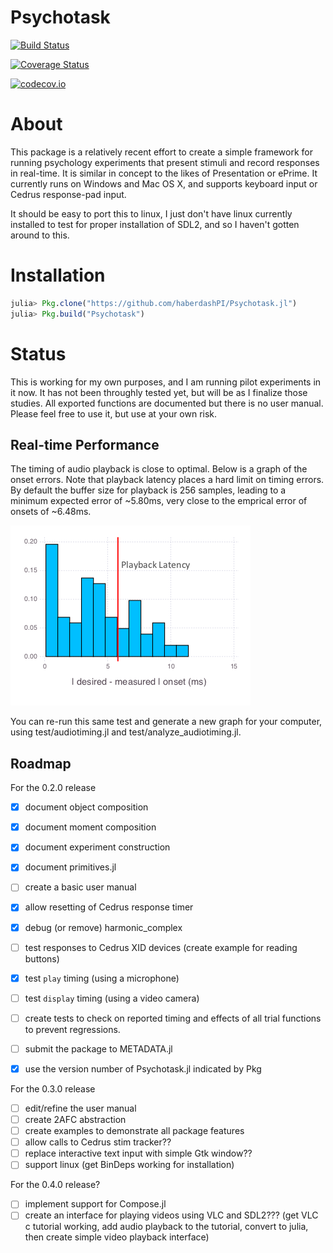 # Psychotask

[![Build Status](https://travis-ci.org/haberdashPI/Psychotask.jl.svg?branch=master)](https://travis-ci.org/haberdashPI/Psychotask.jl)

[![Coverage Status](https://coveralls.io/repos/haberdashPI/Psychotask.jl/badge.svg?branch=master&service=github)](https://coveralls.io/github/haberdashPI/Psychotask.jl?branch=master)

[![codecov.io](http://codecov.io/github/haberdashPI/Psychotask.jl/coverage.svg?branch=master)](http://codecov.io/github/haberdashPI/Psychotask.jl?branch=master)

# About

This package is a relatively recent effort to create a simple framework for
running psychology experiments that present stimuli and record responses in
real-time. It is similar in concept to the likes of Presentation or ePrime. It
currently runs on Windows and Mac OS X, and supports keyboard input or
Cedrus response-pad input.

It should be easy to port this to linux, I just don't have
linux currently installed to test for proper installation of SDL2, and so I
haven't gotten around to this.


# Installation

```julia
julia> Pkg.clone("https://github.com/haberdashPI/Psychotask.jl")
julia> Pkg.build("Psychotask")
```

# Status

This is working for my own purposes, and I am running pilot experiments in it
now. It has not been throughly tested yet, but will be as I finalize
those studies. All exported functions are documented but there is no user
manual. Please feel free to use it, but use at your own risk.

## Real-time Performance

The timing of audio playback is close to optimal. Below is a graph of the onset
errors. Note that playback latency places a hard limit on timing errors. By
default the buffer size for playback is 256 samples, leading to a minimum
expected error of ~5.80ms, very close to the emprical error of onsets of
~6.48ms. 

![Audio-playback Onset Histogram](audio_onset_error.png)

You can re-run this same test and generate a new graph for your computer, using
test/audiotiming.jl and test/analyze_audiotiming.jl. 

## Roadmap

For the 0.2.0 release
- [x] document object composition
- [x] document moment composition
- [x] document experiment construction
- [x] document primitives.jl
- [ ] create a basic user manual

- [x] allow resetting of Cedrus response timer
- [x] debug (or remove) harmonic_complex
- [ ] test responses to Cedrus XID devices (create example for reading buttons)
- [x] test `play` timing (using a microphone)
- [ ] test `display` timing (using a video camera)
- [ ] create tests to check on reported timing and effects of all trial
      functions to prevent regressions.

- [ ] submit the package to METADATA.jl
- [x] use the version number of Psychotask.jl indicated by Pkg

For the 0.3.0 release
- [ ] edit/refine the user manual
- [ ] create 2AFC abstraction
- [ ] create examples to demonstrate all package features
- [ ] allow calls to Cedrus stim tracker??
- [ ] replace interactive text input with simple Gtk window??
- [ ] support linux (get BinDeps working for installation)

For the 0.4.0 release?
- [ ] implement support for Compose.jl
- [ ] create an interface for playing videos using VLC and SDL2???  (get VLC c
      tutorial working, add audio playback to the tutorial, convert 
      to julia, then create simple video playback interface)
